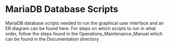 # MariaDB Database Scripts
MariaDB database scripts needed to run the graphical user interface and an ER diagram can be found here.  For steps on which scripts to run in what order, follow the steps found in the Operations_Maintenance_Manual which can be found in the Documentation directory
